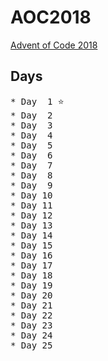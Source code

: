 # AOC2018
[Advent of Code 2018](https://adventofcode.com/2018)
## Days
<pre>
* Day  1 ⭐
* Day  2 
* Day  3 
* Day  4 
* Day  5 
* Day  6 
* Day  7 
* Day  8 
* Day  9 
* Day 10 
* Day 11 
* Day 12 
* Day 13 
* Day 14 
* Day 15 
* Day 16 
* Day 17 
* Day 18 
* Day 19 
* Day 20 
* Day 21 
* Day 22 
* Day 23 
* Day 24 
* Day 25 
</pre>
